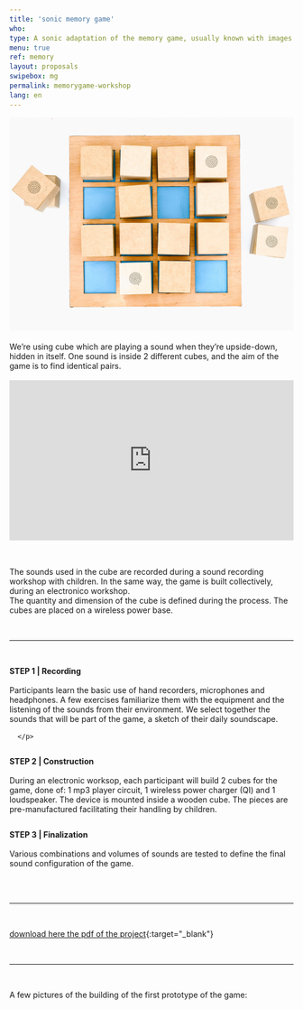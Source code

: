 ```yaml
---
title: 'sonic memory game'
who: 
type: A sonic adaptation of the memory game, usually known with images. 
menu: true
ref: memory
layout: proposals
swipebox: mg
permalink: memorygame-workshop
lang: en
---
```

<img src="../assets/posts/memorygame1.jpg" class="img-border">

<br>
<br>
We’re using cube which are playing a sound when they’re upside-down, hidden in itself. One sound is inside 2 different cubes, and the aim of the game is to find identical pairs. 
<br>
<br>
<div class="video-wrapper-side video-wrapper-16x9"><div style="padding:56.25% 0 0 0;position:relative;"><iframe src="https://player.vimeo.com/video/512180495?title=0&byline=0&portrait=0" style="position:absolute;top:0;left:0;width:100%;height:100%;" frameborder="0" allow="autoplay; fullscreen; picture-in-picture" allowfullscreen></iframe></div></div>
<br><br>

The sounds used in the cube are recorded during a sound recording workshop with children. In the same way, the game is built collectively, during an electronico workshop. 
<br>
The quantity and dimension of the cube is defined during the process. 
The cubes are placed on a wireless power base.

<br>

---

<br>
<div class="row">
  <div class="column">
     <p>
      <b>STEP 1 | Recording</b><br><br>
Participants learn the basic use of hand recorders, microphones and headphones. A few exercises familiarize them with the equipment and the listening of the sounds from their environment. We select together the sounds that will be part of the game, a sketch of their daily soundscape.  

      </p>
   </div>
    <div class="column">
          <p>
<b>STEP 2 | Construction</b><br><br>
During an electronic worksop, each participant will build 2 cubes for the game, done of: 1 mp3 player circuit, 1 wireless power charger (QI) and 1 loudspeaker. The device is mounted inside a wooden cube. 
The pieces are pre-manufactured facilitating their handling by children.
      </p>
    </div>
    <div class="column">
          <p>
<b>STEP 3 | Finalization</b><br><br>
Various combinations and volumes of sounds are tested to define the final sound configuration of the game.
      </p>
    </div>
</div>
<br>
 
<br>
 
---

<br>

[download here the pdf of the project](../assets/docs/memory-game.pdf){:target="_blank"}

<br>
 
---

<br>

A few pictures of the building of the first prototype of the game: